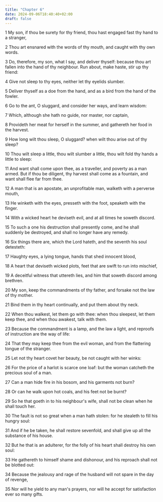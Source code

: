 ```yaml
---
title: "Chapter 6"
date: 2024-09-06T18:40:40+02:00
draft: false
---
```




1 My son, if thou be surety for thy friend, thou hast engaged fast thy hand to a stranger,

2 Thou art ensnared with the words of thy mouth, and caught with thy own words.

3 Do, therefore, my son, what I say, and deliver thyself: because thou art fallen into the hand of thy neighbour. Run about, make haste, stir up thy friend:

4 Give not sleep to thy eyes, neither let thy eyelids slumber.

5 Deliver thyself as a doe from the hand, and as a bird from the hand of the fowler.

6 Go to the ant, O sluggard, and consider her ways, and learn wisdom:

7 Which, although she hath no guide, nor master, nor captain,

8 Provideth her meat for herself in the summer, and gathereth her food in the harvest.

9 How long wilt thou sleep, O sluggard? when wilt thou arise out of thy sleep?

10 Thou wilt sleep a little, thou wilt slumber a little, thou wilt fold thy hands a little to sleep:

11 And want shall come upon thee, as a traveller, and poverty as a man armed. But if thou be diligent, thy harvest shall come as a fountain, and want shall flee far from thee.

12 A man that is an apostate, an unprofitable man, walketh with a perverse mouth,

13 He winketh with the eyes, presseth with the foot, speaketh with the finger.

14 With a wicked heart he deviseth evil, and at all times he soweth discord.

15 To such a one his destruction shall presently come, and he shall suddenly be destroyed, and shall no longer have any remedy.

16 Six things there are, which the Lord hateth, and the seventh his soul detesteth:

17 Haughty eyes, a lying tongue, hands that shed innocent blood,

18 A heart that deviseth wicked plots, feet that are swift to run into mischief,

19 A deceitful witness that uttereth lies, and him that soweth discord among brethren.

20 My son, keep the commandments of thy father, and forsake not the law of thy mother.

21 Bind them in thy heart continually, and put them about thy neck.

22 When thou walkest, let them go with thee: when thou sleepest, let them keep thee, and when thou awakest, talk with them.

23 Because the commandment is a lamp, and the law a light, and reproofs of instruction are the way of life:

24 That they may keep thee from the evil woman, and from the flattering tongue of the stranger.

25 Let not thy heart covet her beauty, be not caught with her winks:

26 For the price of a harlot is scarce one loaf: but the woman catcheth the precious soul of a man.

27 Can a man hide fire in his bosom, and his garments not burn?

28 Or can he walk upon hot coals, and his feet not be burnt?

29 So he that goeth in to his neighbour's wife, shall not be clean when he shall touch her.

30 The fault is not so great when a man hath stolen: for he stealeth to fill his hungry soul:

31 And if he be taken, he shall restore sevenfold, and shall give up all the substance of his house.

32 But he that is an adulterer, for the folly of his heart shall destroy his own soul:

33 He gathereth to himself shame and dishonour, and his reproach shall not be blotted out:

34 Because the jealousy and rage of the husband will not spare in the day of revenge,

35 Nor will he yield to any man's prayers, nor will he accept for satisfaction ever so many gifts.

